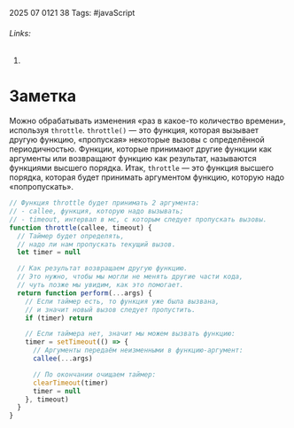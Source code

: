 2025 07 0121 38
Tags: #javaScript 
###### Links: 
1) 
# Заметка
Можно обрабатывать изменения «раз в какое-то количество времени», используя `throttle`.
`throttle()` — это функция, которая вызывает другую функцию, «пропуская» некоторые вызовы с определённой периодичностью.
Функции, которые принимают другие функции как аргументы или возвращают функцию как результат, называются функциями высшего порядка.
Итак, `throttle` — это функция высшего порядка, которая будет принимать аргументом функцию, которую надо «попропускать».
```js
// Функция throttle будет принимать 2 аргумента:
// - callee, функция, которую надо вызывать;
// - timeout, интервал в мс, с которым следует пропускать вызовы.
function throttle(callee, timeout) {
  // Таймер будет определять,
  // надо ли нам пропускать текущий вызов.
  let timer = null

  // Как результат возвращаем другую функцию.
  // Это нужно, чтобы мы могли не менять другие части кода,
  // чуть позже мы увидим, как это помогает.
  return function perform(...args) {
    // Если таймер есть, то функция уже была вызвана,
    // и значит новый вызов следует пропустить.
    if (timer) return

    // Если таймера нет, значит мы можем вызвать функцию:
    timer = setTimeout(() => {
      // Аргументы передаём неизменными в функцию-аргумент:
      callee(...args)

      // По окончании очищаем таймер:
      clearTimeout(timer)
      timer = null
    }, timeout)
  }
}

```
